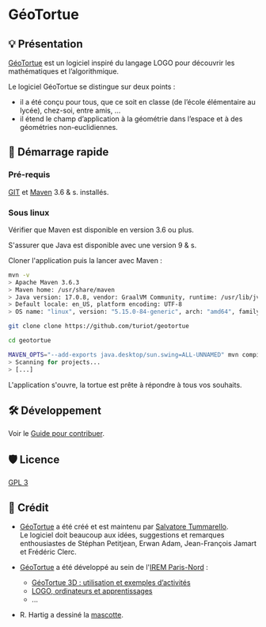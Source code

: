 # GéoTortue

## 💡 Présentation 

[GéoTortue](http://geotortue.free.fr/) est un logiciel inspiré du langage LOGO pour découvrir les mathématiques et l’algorithmique.

Le logiciel GéoTortue se distingue sur deux points&nbsp;:

- il a été conçu pour tous, que ce soit en classe (de l’école élémentaire au lycée), chez-soi, entre amis, ...&nbsp;
- il étend le champ d’application à la géométrie dans l’espace et à des géométries non-euclidiennes.

## 🏁 Démarrage rapide

### Pré-requis

[GIT](https://git-scm.com/) et [Maven](https://maven.apache.org/) 3.6 & s. installés.

### Sous linux

Vérifier que Maven est disponible en version 3.6 ou plus.

S'assurer que Java est disponible avec une version 9 & s.

Cloner l'application puis la lancer avec Maven :


``` bash
mvn -v
> Apache Maven 3.6.3
> Maven home: /usr/share/maven
> Java version: 17.0.8, vendor: GraalVM Community, runtime: /usr/lib/jvm/graalvm-community-openjdk-17.0.8+7.1
> Default locale: en_US, platform encoding: UTF-8
> OS name: "linux", version: "5.15.0-84-generic", arch: "amd64", family: "unix"

git clone clone https://github.com/turiot/geotortue

cd geotortue

MAVEN_OPTS="--add-exports java.desktop/sun.swing=ALL-UNNAMED" mvn compile exec:java
> Scanning for projects...
> [...]
```

L'application s'ouvre, la tortue est prête à répondre à tous vos souhaits.

## 🛠️ Développement

Voir le [Guide pour contribuer](documentation/CONTRIBUTING.md).

## 🛡️ Licence

[GPL 3](./LICENSE)

## 📜 Crédit

- [GéoTortue](http://geotortue.free.fr/) a été créé et est maintenu par [Salvatore Tummarello](mailto:geotortue@free.fr).  
Le logiciel doit beaucoup aux idées, suggestions et remarques enthousiastes de Stéphan Petitjean, Erwan Adam, Jean-François Jamart et Frédéric Clerc.

- [GéoTortue](http://geotortue.free.fr/) a été développé au sein de l'[IREM Paris-Nord](https://www-irem.univ-paris13.fr) :

  - [GéoTortue 3D : utilisation et exemples d’activités](https://www-irem.univ-paris13.fr/site_spip/spip.php?article352)
  - [LOGO, ordinateurs et apprentissages](https://www-irem.univ-paris13.fr/site_spip/spip.php?article32)
  - ...

- R. Hartig a dessiné la [mascotte](src/main/resources/cfg/tortue-v4.png).
